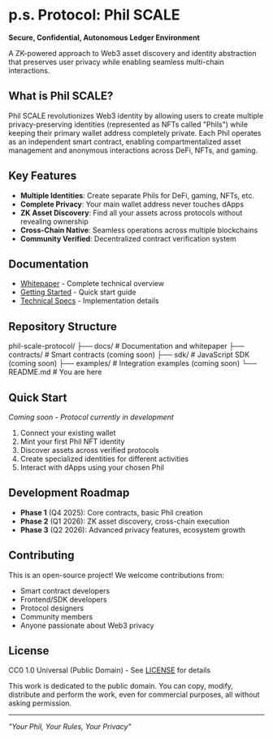 # p.s. Protocol: Phil SCALE

**Secure, Confidential, Autonomous Ledger Environment**

A ZK-powered approach to Web3 asset discovery and identity abstraction that preserves user privacy while enabling seamless multi-chain interactions.

## What is Phil SCALE?

Phil SCALE revolutionizes Web3 identity by allowing users to create multiple privacy-preserving identities (represented as NFTs called "Phils") while keeping their primary wallet address completely private. Each Phil operates as an independent smart contract, enabling compartmentalized asset management and anonymous interactions across DeFi, NFTs, and gaming.

## Key Features

- **Multiple Identities**: Create separate Phils for DeFi, gaming, NFTs, etc.
- **Complete Privacy**: Your main wallet address never touches dApps
- **ZK Asset Discovery**: Find all your assets across protocols without revealing ownership
- **Cross-Chain Native**: Seamless operations across multiple blockchains
- **Community Verified**: Decentralized contract verification system

## Documentation

- [Whitepaper](./docs/whitepaper.md) - Complete technical overview
- [Getting Started](./docs/getting-started.md) - Quick start guide
- [Technical Specs](./docs/technical-specification.md) - Implementation details

## Repository Structure
phil-scale-protocol/
├── docs/              # Documentation and whitepaper
├── contracts/         # Smart contracts (coming soon)
├── sdk/              # JavaScript SDK (coming soon)
├── examples/         # Integration examples (coming soon)
└── README.md         # You are here

## Quick Start

*Coming soon - Protocol currently in development*

1. Connect your existing wallet
2. Mint your first Phil NFT identity  
3. Discover assets across verified protocols
4. Create specialized identities for different activities
5. Interact with dApps using your chosen Phil

## Development Roadmap

- **Phase 1** (Q4 2025): Core contracts, basic Phil creation
- **Phase 2** (Q1 2026): ZK asset discovery, cross-chain execution  
- **Phase 3** (Q2 2026): Advanced privacy features, ecosystem growth

## Contributing

This is an open-source project! We welcome contributions from:

- Smart contract developers
- Frontend/SDK developers  
- Protocol designers
- Community members
- Anyone passionate about Web3 privacy

## License

CC0 1.0 Universal (Public Domain) - See [LICENSE](./LICENSE) for details

This work is dedicated to the public domain. You can copy, modify, distribute and perform the work, even for commercial purposes, all without asking permission.

---

*"Your Phil, Your Rules, Your Privacy"*

